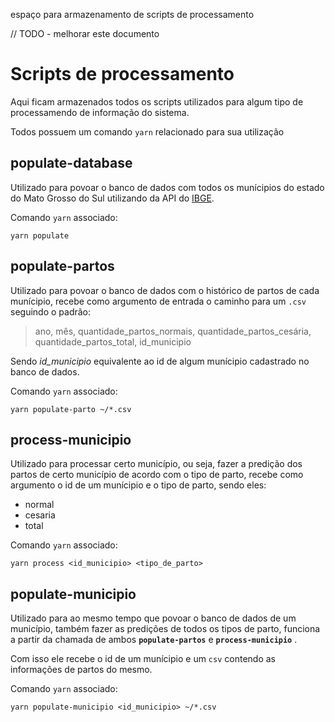 espaço para armazenamento de scripts de processamento

// TODO - melhorar este documento

# Scripts de processamento

Aqui ficam armazenados todos os scripts utilizados para algum tipo de processamendo de informação do sistema.

Todos possuem um comando `yarn` relacionado para sua utilização

## populate-database

Utilizado para povoar o banco de dados com todos os munícipios do estado do Mato Grosso do Sul utilizando da API do [IBGE](https://servicodados.ibge.gov.br/api/docs).

Comando `yarn` associado:

```shell
yarn populate
```

## populate-partos

Utilizado para povoar o banco de dados com o histórico de partos de cada munícipio, recebe como argumento de entrada o caminho para um `.csv` seguindo o padrão:

> ano, mês, quantidade_partos_normais, quantidade_partos_cesária, quantidade_partos_total, id_municipio 

Sendo *id_municipio* equivalente ao id de algum munícipio cadastrado no banco de dados.

Comando `yarn` associado:

```shell
yarn populate-parto ~/*.csv
```

## process-municipio

Utilizado para processar certo município, ou seja, fazer a predição dos partos de certo município de acordo com o tipo de parto, recebe como argumento o id de um munícipio e o tipo de parto, sendo eles:

- normal
- cesaria
- total

Comando `yarn` associado:

```shell
yarn process <id_municipio> <tipo_de_parto>
```

## populate-municipio

Utilizado para ao mesmo tempo que povoar o banco de dados de um município, também fazer as predições de todos os tipos de parto, funciona a partir da chamada de ambos **`populate-partos`** e **`process-municipio`** .

Com isso ele recebe o id de um munícipio e um `csv` contendo as informações de partos do mesmo.

Comando `yarn` associado: 

```shell
yarn populate-municipio <id_municipio> ~/*.csv
```
